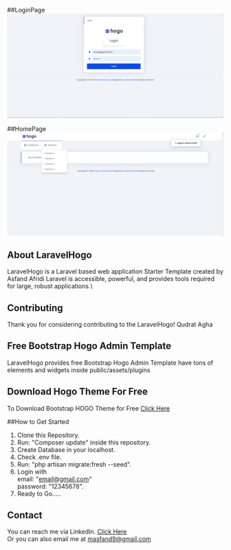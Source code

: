 ##LoginPage
<img src="public/assets/images/brand/login.png" width="100%" height="50%"/>

##HomePage
<img src="public/assets/images/brand/home.png" width="100%" height="50%"/>

## About LaravelHogo
LaravelHogo is a Laravel based web application Starter Template created by Asfand Afridi
Laravel is accessible, powerful, and provides tools required for large, robust applications.\\

## Contributing
Thank you for considering contributing to the LaravelHogo! 
Qudrat Agha

## Free Bootstrap Hogo Admin Template
LaravelHogo provides free Bootstrap Hogo Admin Template have tons of elements and widgets inside public/assets/plugins

## Download Hogo Theme For Free
To Download Bootstrap HOGO Theme for Free <a href="https://github.com/Asfandyarkhanafridi/hogotheme">Click Here</a>

##How to Get Started
1. Clone this Repository.
2. Run: "Composer update" inside this repository.
3. Create Database in your localhost.
4. Check .env file.
5. Run: "php artisan migrate:fresh --seed".
6. Login with <br>
    email: "email@gmail.com"<br>
    password: "12345678".<br>
7. Ready to Go.....

## Contact 
You can reach me via LinkedIn. <a href="https://www.linkedin.com/in/asfand-afridi-b47b54124/">Click Here</a> <br>
Or you can also email me at <a href="mailto:masfandy9@gmail.com">masfand9@gmail.com</a>  
